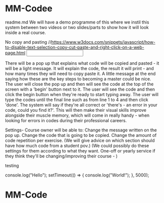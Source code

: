   # MM-Codee
  readme.md
  We will have a demo programme of this where we instil this system between two videos or two slides/parts to show how it will look inside a real course.

  No copy and pasting
  //https://www.w3docs.com/snippets/javascript/how-to-disable-text-selection-copy-cut-paste-and-right-click-on-a-web-page.html
  <input type="text" onselectstart="return false" onpaste="return false;" onCopy="return false" onCut="return false" onDrag="return false" onDrop="return false" autocomplete=off/>

  There will be a pop up that explains what code will be copied and pasted - it will be a light message. It will explain the code, the result it will print -
  and how many times they will need to copy paste it. A little message at the end saying how these are the key steps to becoming a master could be nice.
  The user will close the pop up and then will see the code at the top of the screen with a 'begin' button next to it.
  The user will see the code and then click the begin button when they're ready to start typing away.
  The user will type the codes until the final line such as from line 1 to 4 and then click 'done'. The system will say if they're all correct or 'there's -
  an error in your code, could you find it?'. This will then make their visual skills improve alongside their muscle memory, which will come in really handy -
  when looking for errors in codes during their professional careers.




  Settings-
  Course owner will be able to:
  Change the message written on the pop up.
  Change the code that is going to be copied.
  Change the amount of code repetition per exercise.
  (We will give advice on which section should have how much code from a student pov.)
  (We could possibly do these settings for them according to what they want. One-off or yearly service if they think they'll be changing/improving their course -
  )  

  testing

  console.log("Hello");
  setTimeout(() => {  console.log("World!"); }, 5000);




  # MM-Code
